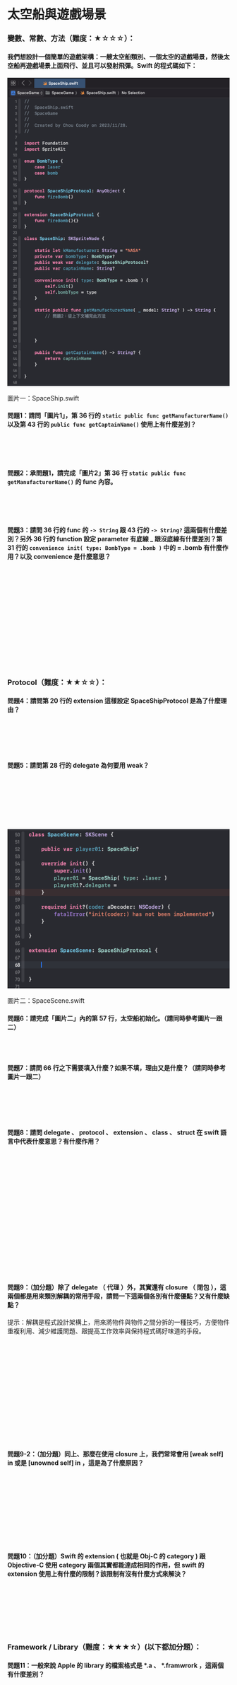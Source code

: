 # 太空船與遊戲場景

### 變數、常數、方法（難度：★☆☆☆）：
#### 我們想設計一個簡單的遊戲架構：一艘太空船類別、一個太空的遊戲場景，然後太空船再遊戲場景上面飛行、並且可以發射飛彈。Swift 的程式碼如下：


![SpaceShip.swift](SpaceShip_Swift_01.png)

圖片一：SpaceShip.swift

#### 問題1：請問「圖片1」，第 36 行的 ```static public func getManufacturerName()``` 以及第 43 行的 ```public func getCaptainName()``` 使用上有什麼差別？
<br>
<br>
<br>

#### 問題2：承問題1，請完成「圖片2」第 36 行 ```static public func getManufacturerName()``` 的 func 內容。
<br>
<br>
<br>

#### 問題3：請問 36 行的 func 的 ```-> String``` 跟 43 行的 ```-> String?``` 這兩個有什麼差別？另外 36 行的 function 設定 parameter 有底線 _ 跟沒底線有什麼差別？第 31 行的 ```convenience init( type: BombType = .bomb )``` 中的 = .bomb 有什麼作用？以及 convenience 是什麼意思？
<br>
<br>
<br>
<br>
<br>
<br>
<br>
<br>
<br>
<br>
<br>
<br>
<br>

### Protocol（難度：★★☆☆）：
#### 問題4：請問第 20 行的 extension 這樣設定 SpaceShipProtocol 是為了什麼理由？
<br>
<br>
<br>
<br>

#### 問題5：請問第 28 行的 delegate 為何要用 weak？
<br>
<br>
<br>
<br>
<br>
<br>

![SpaceScene.swift](SpaceScene_Swift_01.png)

圖片二：SpaceScene.swift

#### 問題6：請完成「圖片二」內的第 57 行，太空船初始化。（請同時參考圖片一跟二）
<br>
<br>


#### 問題7：請問 66 行之下需要填入什麼？如果不填，理由又是什麼？（請同時參考圖片一跟二）
<br>
<br>
<br>
<br>

#### 問題8：請問 delegate 、 protocol 、 extension 、 class 、 struct 在 swift 語言中代表什麼意思？有什麼作用？
<br>
<br>
<br>
<br>
<br>
<br>
<br>
<br>
<br>
<br>
<br>
<br>
<br>
<br>
<br>
<br>


#### 問題9：（加分題）除了 delegate （ 代理 ）外，其實還有 closure （ 閉包 ），這兩個都是用來類別解耦的常用手段，請問一下這兩個各別有什麼優點？又有什麼缺點？
提示：解耦是程式設計架構上，用來將物件與物件之間分拆的一種技巧，方便物件重複利用、減少維護問題、跟提高工作效率與保持程式碼好味道的手段。
<br>
<br>
<br>
<br>
<br>
<br>
<br>
<br>
<br>
<br>
<br>
<br>
<br>
<br>
<br>

#### 問題9-2：（加分題）同上、那麼在使用 closure 上，我們常常會用 [weak self] in 或是 [unowned self] in ，這是為了什麼原因？
<br>
<br>
<br>
<br>
<br>
<br>
<br>
<br>
<br>

#### 問題10：（加分題）Swift 的 extension ( 也就是 Obj-C 的 category ) 跟 Objective-C 使用 category 兩個其實都能達成相同的作用，但 swift 的 extension 使用上有什麼的限制？該限制有沒有什麼方式來解決？
<br>
<br>
<br>
<br>
<br>
<br>


### Framework / Library（難度：★★★☆）(以下都加分題）：

#### 問題11：一般來說 Apple 的 library 的檔案格式是 *.a 、 *.framwrork ，這兩個有什麼差別？
<br>
<br>
<br>
<br>
<br>
<br>

#### 問題12：依據您的經驗，打包 framework 時，最常遇到的問題是什麼？怎麼解決？
<br>
<br>
<br>
<br>
<br>
<br>

#### 問題13：我們常常會需要邊開發主專案、一邊測試 Framework 修正的項目，但因為打包 Framework 會花很多時間，要及時更改也很麻煩，一般來說我們會用什麼方法來邊開發專案、邊修改 Framework 的內容？
<br>
<br>
<br>
<br>
<br>
<br>

#### 問題14：你再建立 Framework 或是 Library 時，有遇到什麼狀況嗎？分享一下。（可口頭詳聊）
<br>
<br>
<br>
